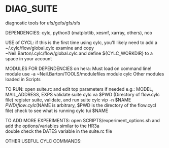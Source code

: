 # DIAG_SUITE
diagnostic tools for ufs/gefs/gfs/sfs

DEPENDENCIES:
    cylc, python3 (matplotlib, xesmf, xarray, others), nco

USE of CYCL:
    if this is the first time using cylc, you'll likely need to add a
    ~/.cylc/flow/global.cylc
    examine and copy ~Neil.Barton/.cylc/flow/global.cylc
    and define ${CYLC_WORKDIR} to a space in your account

MODULES FOR DEPENDENCIES on hera:
    Must load on command line!
        module use -a ~Neil.Barton/TOOLS/modulefiles
        module cylc
    Other modules loaded in Scripts

TO RUN:
    open suite.rc and edit top parameters if needed
        e.g.: MODEL, MAIL_ADDRESS, EXPS
    validate suite
        cylc va $PWD (Directory of flow.cylc file)
    register suite, validate, and run suite
        cylc vip -n $NAME $PWD/flow.cylc
        ($NAME is arbitrary, $PWD is the directory of the flow.cycl file)
    check to see what is running
        cylc tui $NAME 

TO ADD MORE EXPERIMENTS:
    open SCRIPTS/experiment_options.sh
        and add the options/variables similar to the HR3a  
    double check the DATES variable in the suite.rc file

OTHER USEFUL CYLC COMMANDS:

